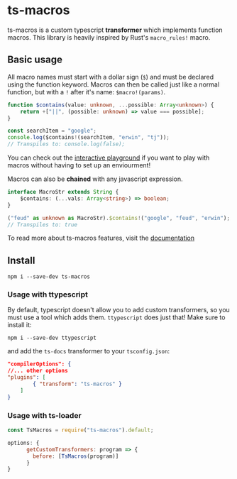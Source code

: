 # ts-macros

ts-macros is a custom typescript **transformer** which implements function macros. This library is heavily inspired by Rust's `macro_rules!` macro. 

## Basic usage

All macro names must start with a dollar sign (`$`) and must be declared using the function keyword. Macros can then be called just like a normal function, but with a `!` after it's name: `$macro!(params)`.

```ts
function $contains(value: unknown, ...possible: Array<unknown>) {
    return +["||", (possible: unknown) => value === possible];
}

const searchItem = "google";
console.log($contains!(searchItem, "erwin", "tj")); 
// Transpiles to: console.log(false);
```

You can check out the [interactive playground](https://googlefeud.github.io/ts-macros/playground/) if you want to play with macros without having to set up an enviourment!

Macros can also be **chained** with any javascript expression.

```ts
interface MacroStr extends String {
    $contains: (...vals: Array<string>) => boolean;
}

("feud" as unknown as MacroStr).$contains!("google", "feud", "erwin");
// Transpiles to: true
```

To read more about ts-macros features, visit the [documentation](https://googlefeud.github.io/ts-macros/index.html)

## Install

```
npm i --save-dev ts-macros
```

### Usage with ttypescript

By default, typescript doesn't allow you to add custom transformers, so you must use a tool which adds them. `ttypescript` does just that! Make sure to install it:

```
npm i --save-dev ttypescript
```

and add the `ts-docs` transformer to your `tsconfig.json`:

```json
"compilerOptions": {
//... other options
"plugins": [
        { "transform": "ts-macros" }
    ]
}
```

### Usage with ts-loader

```js
const TsMacros = require("ts-macros").default;

options: {
      getCustomTransformers: program => {
        before: [TsMacros(program)]
      }
}
```
